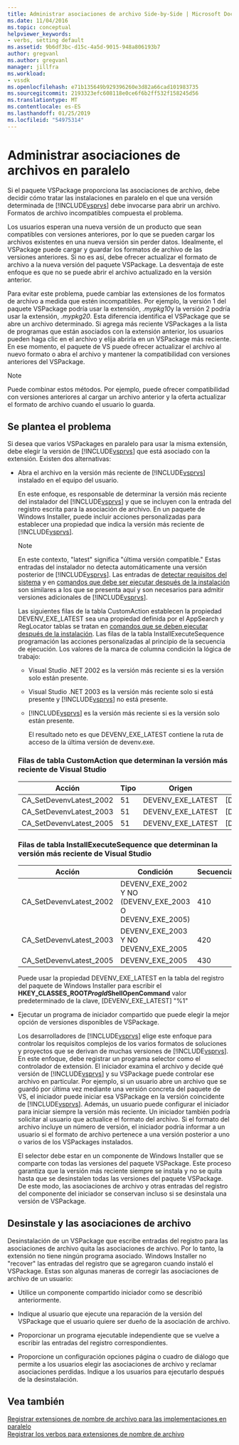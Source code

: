 ```yaml
---
title: Administrar asociaciones de archivo Side-by-Side | Microsoft Docs
ms.date: 11/04/2016
ms.topic: conceptual
helpviewer_keywords:
- verbs, setting default
ms.assetid: 9b6df3bc-d15c-4a5d-9015-948a806193b7
author: gregvanl
ms.author: gregvanl
manager: jillfra
ms.workload:
- vssdk
ms.openlocfilehash: e71b135649b929396260e3d82a66cad101983735
ms.sourcegitcommit: 2193323efc608118e0ce6f6b2ff532f158245d56
ms.translationtype: MT
ms.contentlocale: es-ES
ms.lasthandoff: 01/25/2019
ms.locfileid: "54975314"
---
```

# <a name="manage-side-by-side-file-associations"></a>Administrar asociaciones de archivos en paralelo
Si el paquete VSPackage proporciona las asociaciones de archivo, debe decidir cómo tratar las instalaciones en paralelo en el que una versión determinada de [!INCLUDE[vsprvs](../code-quality/includes/vsprvs_md.md)] debe invocarse para abrir un archivo. Formatos de archivo incompatibles compuesta el problema.  
  
 Los usuarios esperan una nueva versión de un producto que sean compatibles con versiones anteriores, por lo que se pueden cargar los archivos existentes en una nueva versión sin perder datos. Idealmente, el VSPackage puede cargar y guardar los formatos de archivo de las versiones anteriores. Si no es así, debe ofrecer actualizar el formato de archivo a la nueva versión del paquete VSPackage. La desventaja de este enfoque es que no se puede abrir el archivo actualizado en la versión anterior.  
  
 Para evitar este problema, puede cambiar las extensiones de los formatos de archivo a medida que estén incompatibles. Por ejemplo, la versión 1 del paquete VSPackage podría usar la extensión, *.mypkg10*y la versión 2 podría usar la extensión, *.mypkg20*. Esta diferencia identifica el VSPackage que se abre un archivo determinado. Si agrega más reciente VSPackages a la lista de programas que están asociados con la extensión anterior, los usuarios pueden haga clic en el archivo y elija abrirla en un VSPackage más reciente. En ese momento, el paquete de VS puede ofrecer actualizar el archivo al nuevo formato o abra el archivo y mantener la compatibilidad con versiones anteriores del VSPackage.  
  
> [!NOTE]
>  Puede combinar estos métodos. Por ejemplo, puede ofrecer compatibilidad con versiones anteriores al cargar un archivo anterior y la oferta actualizar el formato de archivo cuando el usuario lo guarda.  
  
## <a name="face-the-problem"></a>Se plantea el problema  
 Si desea que varios VSPackages en paralelo para usar la misma extensión, debe elegir la versión de [!INCLUDE[vsprvs](../code-quality/includes/vsprvs_md.md)] que está asociado con la extensión. Existen dos alternativas:  
  
- Abra el archivo en la versión más reciente de [!INCLUDE[vsprvs](../code-quality/includes/vsprvs_md.md)] instalado en el equipo del usuario.  
  
   En este enfoque, es responsable de determinar la versión más reciente del instalador del [!INCLUDE[vsprvs](../code-quality/includes/vsprvs_md.md)] y que se incluyen con la entrada del registro escrita para la asociación de archivo. En un paquete de Windows Installer, puede incluir acciones personalizadas para establecer una propiedad que indica la versión más reciente de [!INCLUDE[vsprvs](../code-quality/includes/vsprvs_md.md)].  
  
  > [!NOTE]
  >  En este contexto, "latest" significa "última versión compatible." Estas entradas del instalador no detecta automáticamente una versión posterior de [!INCLUDE[vsprvs](../code-quality/includes/vsprvs_md.md)]. Las entradas de [detectar requisitos del sistema](../extensibility/internals/detecting-system-requirements.md) y en [comandos que debe ser ejecutar después de la instalación](../extensibility/internals/commands-that-must-be-run-after-installation.md) son similares a los que se presenta aquí y son necesarios para admitir versiones adicionales de [!INCLUDE[vsprvs](../code-quality/includes/vsprvs_md.md)].  
  
   Las siguientes filas de la tabla CustomAction establecen la propiedad DEVENV_EXE_LATEST sea una propiedad definida por el AppSearch y RegLocator tablas se tratan en [comandos que se deben ejecutar después de la instalación](../extensibility/internals/commands-that-must-be-run-after-installation.md). Las filas de la tabla InstallExecuteSequence programación las acciones personalizadas al principio de la secuencia de ejecución. Los valores de la marca de columna condición la lógica de trabajo:  
  
  - Visual Studio .NET 2002 es la versión más reciente si es la versión solo están presente.  
  
  - Visual Studio .NET 2003 es la versión más reciente solo si está presente y [!INCLUDE[vsprvs](../code-quality/includes/vsprvs_md.md)] no está presente.  
  
  - [!INCLUDE[vsprvs](../code-quality/includes/vsprvs_md.md)] es la versión más reciente si es la versión solo están presente.  
  
    El resultado neto es que DEVENV_EXE_LATEST contiene la ruta de acceso de la última versión de devenv.exe.  
  
  ### <a name="customaction-table-rows-that-determine-the-latest-version-of-visual-studio"></a>Filas de tabla CustomAction que determinan la versión más reciente de Visual Studio  
  
  |Acción|Tipo|Origen|Destino|  
  |------------|----------|------------|------------|  
  |CA_SetDevenvLatest_2002|51|DEVENV_EXE_LATEST|[DEVENV_EXE_2002]|  
  |CA_SetDevenvLatest_2003|51|DEVENV_EXE_LATEST|[DEVENV_EXE_2003]|  
  |CA_SetDevenvLatest_2005|51|DEVENV_EXE_LATEST|[DEVENV_EXE_2005]|  
  
  ### <a name="installexecutesequence-table-rows-that-determine-the-latest-version-of-visual-studio"></a>Filas de tabla InstallExecuteSequence que determinan la versión más reciente de Visual Studio  
  
  |Acción|Condición|Secuencia|  
  |------------|---------------|--------------|  
  |CA_SetDevenvLatest_2002|DEVENV_EXE_2002 Y NO (DEVENV_EXE_2003 O DEVENV_EXE_2005)|410|  
  |CA_SetDevenvLatest_2003|DEVENV_EXE_2003 Y NO DEVENV_EXE_2005|420|  
  |CA_SetDevenvLatest_2005|DEVENV_EXE_2005|430|  
  
   Puede usar la propiedad DEVENV_EXE_LATEST en la tabla del registro del paquete de Windows Installer para escribir el **HKEY_CLASSES_ROOT*ProgId*ShellOpenCommand** valor predeterminado de la clave, [DEVENV_EXE_LATEST] "%1"  
  
- Ejecutar un programa de iniciador compartido que puede elegir la mejor opción de versiones disponibles de VSPackage.  
  
   Los desarrolladores de [!INCLUDE[vsprvs](../code-quality/includes/vsprvs_md.md)] elige este enfoque para controlar los requisitos complejos de los varios formatos de soluciones y proyectos que se derivan de muchas versiones de [!INCLUDE[vsprvs](../code-quality/includes/vsprvs_md.md)]. En este enfoque, debe registrar un programa selector como el controlador de extensión. El iniciador examina el archivo y decide qué versión de [!INCLUDE[vsprvs](../code-quality/includes/vsprvs_md.md)] y su VSPackage puede controlar ese archivo en particular. Por ejemplo, si un usuario abre un archivo que se guardó por última vez mediante una versión concreta del paquete de VS, el iniciador puede iniciar esa VSPackage en la versión coincidente de [!INCLUDE[vsprvs](../code-quality/includes/vsprvs_md.md)]. Además, un usuario puede configurar el iniciador para iniciar siempre la versión más reciente. Un iniciador también podría solicitar al usuario que actualice el formato del archivo. Si el formato del archivo incluye un número de versión, el iniciador podría informar a un usuario si el formato de archivo pertenece a una versión posterior a uno o varios de los VSPackages instalados.  
  
   El selector debe estar en un componente de Windows Installer que se comparte con todas las versiones del paquete VSPackage. Este proceso garantiza que la versión más reciente siempre se instala y no se quita hasta que se desinstalen todas las versiones del paquete VSPackage. De este modo, las asociaciones de archivo y otras entradas del registro del componente del iniciador se conservan incluso si se desinstala una versión de VSPackage.  
  
## <a name="uninstall-and-file-associations"></a>Desinstale y las asociaciones de archivo  
 Desinstalación de un VSPackage que escribe entradas del registro para las asociaciones de archivo quita las asociaciones de archivo. Por lo tanto, la extensión no tiene ningún programa asociado. Windows Installer no "recover" las entradas del registro que se agregaron cuando instaló el VSPackage. Estas son algunas maneras de corregir las asociaciones de archivo de un usuario:  
  
-   Utilice un componente compartido iniciador como se describió anteriormente.  
  
-   Indique al usuario que ejecute una reparación de la versión del VSPackage que el usuario quiere ser dueño de la asociación de archivo.  
  
-   Proporcionar un programa ejecutable independiente que se vuelve a escribir las entradas del registro correspondientes.  
  
-   Proporcione un configuración opciones página o cuadro de diálogo que permite a los usuarios elegir las asociaciones de archivo y reclamar asociaciones perdidas. Indique a los usuarios para ejecutarlo después de la desinstalación.  
  
## <a name="see-also"></a>Vea también  
 [Registrar extensiones de nombre de archivo para las implementaciones en paralelo](../extensibility/registering-file-name-extensions-for-side-by-side-deployments.md)   
 [Registrar los verbos para extensiones de nombre de archivo](../extensibility/registering-verbs-for-file-name-extensions.md)